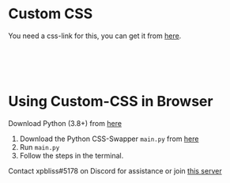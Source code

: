 # Custom CSS
You need a css-link for this, you can get it from [here](https://gg-resources.github.io).

# <br><br>Using Custom-CSS in Browser<br>
Download Python (3.8+) from [here](https://python.org/downloads)
1. Download the Python CSS-Swapper `main.py` from [here](https://github.com/xpluna/css-swapper)
2. Run `main.py`
3. Follow the steps in the terminal.

Contact xpbliss#5178 on Discord for assistance or join [this server](https://skidlamer.github.io/wp)

